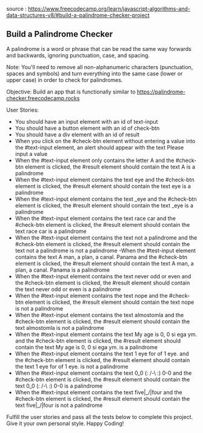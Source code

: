 source : https://www.freecodecamp.org/learn/javascript-algorithms-and-data-structures-v8/#build-a-palindrome-checker-project

## Build a Palindrome Checker

A palindrome is a word or phrase that can be read the same way forwards and backwards, ignoring punctuation, case, and spacing.

Note: You'll need to remove all non-alphanumeric characters (punctuation, spaces and symbols) and turn everything into the same case (lower or upper case) in order to check for palindromes.

Objective: Build an app that is functionally similar to https://palindrome-checker.freecodecamp.rocks

User Stories:

- You should have an input element with an id of text-input
- You should have a button element with an id of check-btn
- You should have a div element with an id of result
- When you click on the #check-btn element without entering a value into the #text-input element, an alert should appear with the text Please input a value
- When the #text-input element only contains the letter A and the #check-btn element is clicked, the #result element should contain the text A is a palindrome
- When the #text-input element contains the text eye and the #check-btn element is clicked, the #result element should contain the text eye is a palindrome
- When the #text-input element contains the text _eye and the #check-btn element is clicked, the #result element should contain the text _eye is a palindrome
- When the #text-input element contains the text race car and the #check-btn element is clicked, the #result element should contain the text race car is a palindrome
- When the #text-input element contains the text not a palindrome and the #check-btn element is clicked, the #result element should contain the text not a palindrome is not a palindrome
-When the #test-input element contains the text A man, a plan, a canal. Panama and the #check-btn element is clicked, the #result element should contain the text A man, a plan, a canal. Panama is a palindrome
- When the #text-input element contains the text never odd or even and the #check-btn element is clicked, the #result element should contain the text never odd or even is a palindrome
- When the #text-input element contains the text nope and the #check-btn element is clicked, the #result element should contain the text nope is not a palindrome
- When the #text-input element contains the text almostomla and the #check-btn element is clicked, the #result element should contain the text almostomla is not a palindrome
- When the #text-input element contains the text My age is 0, 0 si ega ym. and the #check-btn element is clicked, the #result element should contain the text My age is 0, 0 si ega ym. is a palindrome
- When the #text-input element contains the text 1 eye for of 1 eye. and the #check-btn element is clicked, the #result element should contain the text 1 eye for of 1 eye. is not a palindrome
- When the #text-input element contains the text 0_0 (: /-\ :) 0-0 and the #check-btn element is clicked, the #result element should contain the text 0_0 (: /-\ :) 0-0 is a palindrome
- When the #text-input element contains the text five|\_/|four and the #check-btn element is clicked, the #result element should contain the text five|\_/|four is not a palindrome

Fulfill the user stories and pass all the tests below to complete this project. Give it your own personal style. Happy Coding!